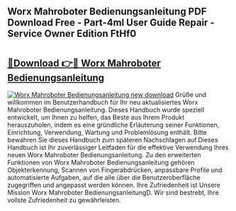 ## Worx Mahroboter Bedienungsanleitung PDF Download Free - Part-4ml User Guide Repair - Service Owner Edition FtHf0

# <h2><a href="http://df5utz.blite.top/?on=Worx+Mahroboter+Bedienungsanleitung">🔗Download 👉🔴 Worx Mahroboter Bedienungsanleitung</a></h2>

[![Worx Mahroboter Bedienungsanleitung new download](https://i.imgur.com/lujVjoI.png)](http://df5utz.blite.top/?on=Worx+Mahroboter+Bedienungsanleitung)
Grüße und willkommen im Benutzerhandbuch für Ihr neu aktualisiertes Worx Mahroboter Bedienungsanleitung. Dieses Handbuch wurde speziell entwickelt, um Ihnen zu helfen, das Beste aus Ihrem Produkt herauszuholen, indem es eine gründliche Erläuterung seiner Funktionen, Einrichtung, Verwendung, Wartung und Problemlösung enthält. Bitte bewahren Sie dieses Handbuch zum späteren Nachschlagen auf.Dieses Handbuch ist Ihr zuverlässiger Leitfaden für die effektive Verwendung Ihres neuen Worx Mahroboter Bedienungsanleitung. Zu den erweiterten Funktionen von Worx Mahroboter Bedienungsanleitung gehören Objekterkennung, Scannen von Fingerabdrücken, anpassbare Profile und automatisierte Aufgaben, auf die alle über die Benutzeroberfläche zugegriffen und angepasst werden können. Ihre Zufriedenheit ist Unsere Mission Worx Mahroboter BedienungsanleitungD. Wir sind bestrebt, Ihre vollste Zufriedenheit zu gewährleisten.
